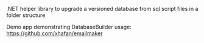 .NET helper library to upgrade a versioned database from sql script files in a folder structure

Demo app demonstrating DatabaseBuilder usage: https://github.com/xhafan/emailmaker